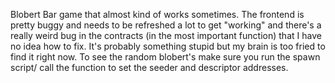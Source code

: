 Blobert Bar game that almost kind of works sometimes. The frontend is pretty buggy and needs to be refreshed a lot to get "working" and there's a really weird bug in the contracts (in the most important function) that I have no idea how to fix. It's probably something stupid but my brain is too fried to find it right now. To see the random blobert's make sure you run the spawn script/ call the function to set the seeder and descriptor addresses. 
